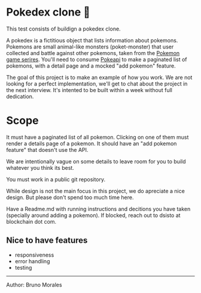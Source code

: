# Pokedex clone 👾

This test consists of buildign a pokedex clone.

A pokedex is a fictitious object that lists information about pokemons. Pokemons are small animal-like monsters (poket-monster) that user collected and battle against other pokemons, taken from the [Pokemon game serires](<https://en.wikipedia.org/wiki/Pok%C3%A9mon_(video_game_series)>). You'll need to consume [Pokeapi](https://pokeapi.co/) to make a paginated list of pokemons, with a detail page and a mocked "add pokemon" feature.

The goal of this project is to make an example of how you work. We are not looking for a perfect implementation, we'll get to chat about the project in the next interview. It's intented to be built within a week without full dedication.

# Scope

It must have a paginated list of all pokemon. Clicking on one of them must render a details page of a pokemon. It should have an "add pokemon feature" that doesn't use the API.

We are intentionally vague on some details to leave room for you to build whatever you think its best.

You must work in a public git repository.

While design is not the main focus in this project, we do apreciate a nice design. But please don't spend too much time here.

Have a Readme.md with running instructions and decitions you have taken (specially around adding a pokemon). If blocked, reach out to dsisto at blockchain dot com.

## Nice to have features

-   responsiveness
-   error handling
-   testing

---

Author: Bruno Morales
